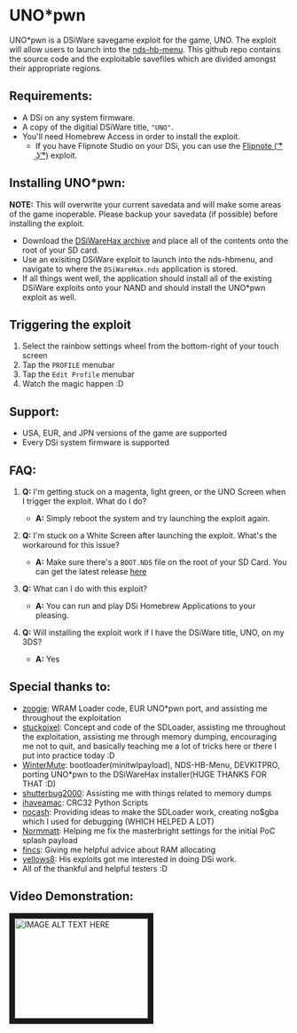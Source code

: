 # UNO*pwn
UNO*pwn is a DSiWare savegame exploit for the game, UNO. The exploit will allow users to launch into the [nds-hb-menu](https://github.com/devkitPro/nds-hb-menu). This github repo contains the source code and the exploitable savefiles which are divided amongst their appropriate regions. 

###
###
## Requirements:
* A DSi on any system firmware.
* A copy of the digitial DSiWare title, `"UNO"`.
* You'll need Homebrew Access in order to install the exploit.
	- If you have Flipnote Studio on your DSi, you can use the [Flipnote ( ͡° ͜ʖ ͡°)](https://davejmurphy.com/%CD%A1-%CD%9C%CA%96-%CD%A1/) exploit.
###
###

## Installing UNO*pwn:
__NOTE:__ This will overwrite your current savedata and will make some areas of the game inoperable. Please backup your savedata (if possible) before installing the exploit.
* Download the [DSiWareHax archive]() and place all of the contents onto the root of your SD card.
* Use an exisiting DSiWare exploit to launch into the nds-hbmenu, and navigate to where the `DSiWareHax.nds` application is stored.
* If all things went well, the application should install all of the existing DSiWare exploits onto your NAND and should install the UNO*pwn exploit as well.

## Triggering the exploit
1. Select the rainbow settings wheel from the bottom-right of your touch screen
2. Tap the `PROFILE` menubar 
3. Tap the `Edit Profile` menubar
4. Watch the magic happen :D
###
###
## Support:
* USA, EUR, and JPN versions of the game are supported
* Every DSi system firmware is supported
###
###
## FAQ:
1. __Q:__ I'm getting stuck on a magenta, light green, or the UNO Screen when I trigger the exploit. What do I do?
	- __A:__ Simply reboot the system and try launching the exploit again.
	
2. __Q:__ I'm stuck on a White Screen after launching the exploit. What's the workaround for this issue?
	- __A:__ Make sure there's a `BOOT.NDS` file on the root of your SD Card. You can get the latest release [here](https://github.com/devkitPro/nds-hb-menu/releases/)

3. __Q:__ What can I do with this exploit?
	- __A:__ You can run and play DSi Homebrew Applications to your pleasing.

4. __Q:__ Will installing the exploit work if I have the DSiWare title, UNO, on my 3DS?
	- __A:__ Yes


## Special thanks to:
* [zoogie](https://github.com/zoogie): WRAM Loader code, EUR UNO*pwn port, and assisting me throughout the exploitation
* [stuckpixel](https://github.com/pixel-stuck): Concept and code of the SDLoader, assisting me throughout the exploitation, assisting me through memory dumping, encouraging me not to quit, and basically teaching me a lot of tricks here or there I put into practice today :D
* [WinterMute](https://github.com/WinterMute): bootloader(minitwlpayload), NDS-HB-Menu, DEVKITPRO, porting UNO*pwn to the DSiWareHax installer(HUGE THANKS FOR THAT :D)
* [shutterbug2000](https://github.com/shutterbug2000): Assisting me with things related to memory dumps
* [ihaveamac](https://github.com/ihaveamac): CRC32 Python Scripts
* [nocash](https://problemkaputt.de/gba.htm): Providing ideas to make the SDLoader work, creating no$gba which I used for debugging (WHICH HELPED A LOT)
* [Normmatt](https://github.com/Normmatt): Helping me fix the masterbright settings for the initial PoC splash payload
* [fincs](https://github.com/fincs): Giving me helpful advice about RAM allocating
* [yellows8](https://github.com/yellows8): His exploits got me interested in doing DSi work.
* All of the thankful and helpful testers :D
###
## Video Demonstration:
<a href="http://www.youtube.com/watch?feature=player_embedded&v=XN4YDSVuPwQ
" target="_blank"><img src="http://img.youtube.com/vi/XN4YDSVuPwQ/0.jpg" 
alt="IMAGE ALT TEXT HERE" width="240" height="180" border="10" /></a>
